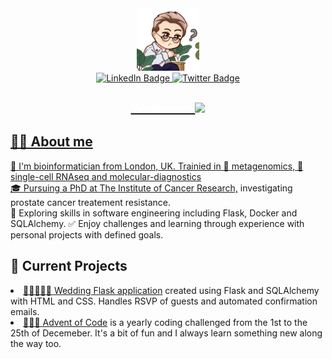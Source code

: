 <div id="header" align="center">
      <img src="chibi1.png" width="100px"/>
</div>

<div id="badges" align="center">
    <a href="https://www.linkedin.com/in/lewisgallagher0" target="_blank">
    <img src="https://img.shields.io/badge/LinkedIn-blue?style=for-the-badge&logo=linkedin&logoColor=white" alt="LinkedIn Badge"/>
    <a href="https://www.twitter.com/coffeematics" target="_blank">
    <img src="https://img.shields.io/badge/twitter-blue?style=for-the-badge&logo=twitter&logoColor=white" alt="Twitter Badge"/>
</div>
<h1 align="center" style="color:white;font-size:20px;">
    Welcome!
    <img src="https://media.giphy.com/media/hvRJCLFzcasrR4ia7z/giphy.gif" width="20px">
</h1>

<body>
    <div id="aboutme">
    <h2>👨‍💻 About me</h2>
    <p>
        🧬 I'm bioinformatician from London, UK. Trainied in 🦠 metagenomics, 🧫 single-cell RNAseq and molecular-diagnostics<br>
        🎓 Pursuing a PhD at <a href="https://www.icr.ac.uk/" target="_blank">The Institute of Cancer Research,</a> investigating prostate cancer treatement resistance.<br>
        🔎 Exploring skills in software engineering including Flask, Docker and SQLAlchemy.
        ✅ Enjoy challenges and learning through experience with personal projects with defined goals.<br>
        </p>
    </div>
    <div id="projects">
        <h2>💼 Current Projects</h2>
        <p>
            <li><a href="https://github.com/Lewis-Gallagher/wedding-website">👰🏽‍♀️🤵‍♂️ Wedding Flask application</a> created using Flask and SQLAlchemy with HTML and CSS. Handles RSVP of guests and automated confirmation emails.</li>
            <li><a href="https://github.com/Lewis-Gallagher/adventofcode">🎅🏻🎄 Advent of Code</a></ol> is a yearly coding challenged from the 1st to the 25th of Decemeber.  It's a bit of fun and I always learn something new along the way too.</li>
        </p>
    </div>
</body>